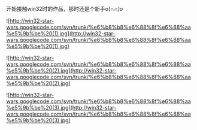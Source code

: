 开始接触win32时的作品，那时还是个新手o(∩_∩)o_

![http://win32-star-wars.googlecode.com/svn/trunk/%e6%b8%b8%e6%88%8f%e6%88%aa%e5%9b%be%20(1).jpg](http://win32-star-wars.googlecode.com/svn/trunk/%e6%b8%b8%e6%88%8f%e6%88%aa%e5%9b%be%20(1).jpg)

![http://win32-star-wars.googlecode.com/svn/trunk/%e6%b8%b8%e6%88%8f%e6%88%aa%e5%9b%be%20(2).jpg](http://win32-star-wars.googlecode.com/svn/trunk/%e6%b8%b8%e6%88%8f%e6%88%aa%e5%9b%be%20(2).jpg)

![http://win32-star-wars.googlecode.com/svn/trunk/%e6%b8%b8%e6%88%8f%e6%88%aa%e5%9b%be%20(3).jpg](http://win32-star-wars.googlecode.com/svn/trunk/%e6%b8%b8%e6%88%8f%e6%88%aa%e5%9b%be%20(3).jpg)